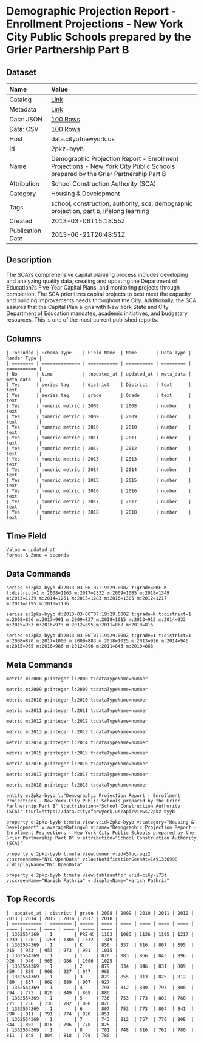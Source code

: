 # Demographic Projection Report - Enrollment Projections - New York City Public Schools prepared by the Grier Partnership Part B

## Dataset

| Name | Value |
| :--- | :---- |
| Catalog | [Link](https://catalog.data.gov/dataset/demographic-projection-report-enrollment-projections-new-york-city-public-schools-prepared-11a12) |
| Metadata | [Link](https://data.cityofnewyork.us/api/views/2pkz-byyb) |
| Data: JSON | [100 Rows](https://data.cityofnewyork.us/api/views/2pkz-byyb/rows.json?max_rows=100) |
| Data: CSV | [100 Rows](https://data.cityofnewyork.us/api/views/2pkz-byyb/rows.csv?max_rows=100) |
| Host | data.cityofnewyork.us |
| Id | 2pkz-byyb |
| Name | Demographic Projection Report - Enrollment Projections - New York City Public Schools prepared by the Grier Partnership Part B |
| Attribution | School Construction Authority (SCA) |
| Category | Housing & Development |
| Tags | school, construction, authority, sca, demographic projection, part b, lifelong learning |
| Created | 2013-03-06T15:18:55Z |
| Publication Date | 2013-06-21T20:48:51Z |

## Description

The SCA?s comprehensive capital planning process includes developing and analyzing quality data, creating and updating the Department of Education?s Five-Year Capital Plans, and monitoring projects through completion. The SCA prioritizes capital projects to best meet the capacity and building improvements needs throughout the City.  Additionally, the SCA assures that the Capital Plan aligns with New York State and City Department of Education mandates, academic initiatives, and budgetary resources.  This is one of the most current published reports.

## Columns

```ls
| Included | Schema Type    | Field Name  | Name       | Data Type | Render Type |
| ======== | ============== | =========== | ========== | ========= | =========== |
| No       | time           | :updated_at | updated_at | meta_data | meta_data   |
| Yes      | series tag     | district    | District   | text      | text        |
| Yes      | series tag     | grade       | Grade      | text      | text        |
| Yes      | numeric metric | 2008        | 2008       | number    | text        |
| Yes      | numeric metric | 2009        | 2009       | number    | text        |
| Yes      | numeric metric | 2010        | 2010       | number    | text        |
| Yes      | numeric metric | 2011        | 2011       | number    | text        |
| Yes      | numeric metric | 2012        | 2012       | number    | text        |
| Yes      | numeric metric | 2013        | 2013       | number    | text        |
| Yes      | numeric metric | 2014        | 2014       | number    | text        |
| Yes      | numeric metric | 2015        | 2015       | number    | text        |
| Yes      | numeric metric | 2016        | 2016       | number    | text        |
| Yes      | numeric metric | 2017        | 2017       | number    | text        |
| Yes      | numeric metric | 2018        | 2018       | number    | text        |
```

## Time Field

```ls
Value = updated_at
Format & Zone = seconds
```

## Data Commands

```ls
series e:2pkz-byyb d:2013-03-06T07:19:29.000Z t:grade=PRE-K t:district=1 m:2008=1163 m:2017=1332 m:2009=1085 m:2018=1349 m:2013=1239 m:2014=1261 m:2015=1283 m:2016=1305 m:2012=1217 m:2011=1195 m:2010=1136

series e:2pkz-byyb d:2013-03-06T07:19:29.000Z t:grade=K t:district=1 m:2008=856 m:2017=991 m:2009=837 m:2018=1015 m:2013=915 m:2014=933 m:2015=953 m:2016=973 m:2012=895 m:2011=867 m:2010=816

series e:2pkz-byyb d:2013-03-06T07:19:29.000Z t:grade=1 t:district=1 m:2008=870 m:2017=1006 m:2009=883 m:2018=1025 m:2013=926 m:2014=946 m:2015=965 m:2016=986 m:2012=896 m:2011=843 m:2010=866
```

## Meta Commands

```ls
metric m:2008 p:integer l:2008 t:dataTypeName=number

metric m:2009 p:integer l:2009 t:dataTypeName=number

metric m:2010 p:integer l:2010 t:dataTypeName=number

metric m:2011 p:integer l:2011 t:dataTypeName=number

metric m:2012 p:integer l:2012 t:dataTypeName=number

metric m:2013 p:integer l:2013 t:dataTypeName=number

metric m:2014 p:integer l:2014 t:dataTypeName=number

metric m:2015 p:integer l:2015 t:dataTypeName=number

metric m:2016 p:integer l:2016 t:dataTypeName=number

metric m:2017 p:integer l:2017 t:dataTypeName=number

metric m:2018 p:integer l:2018 t:dataTypeName=number

entity e:2pkz-byyb l:"Demographic Projection Report - Enrollment Projections - New York City Public Schools prepared by the Grier Partnership Part B" t:attribution="School Construction Authority (SCA)" t:url=https://data.cityofnewyork.us/api/views/2pkz-byyb

property e:2pkz-byyb t:meta.view v:id=2pkz-byyb v:category="Housing & Development" v:averageRating=0 v:name="Demographic Projection Report - Enrollment Projections - New York City Public Schools prepared by the Grier Partnership Part B" v:attribution="School Construction Authority (SCA)"

property e:2pkz-byyb t:meta.view.owner v:id=5fuc-pqz2 v:screenName="NYC OpenData" v:lastNotificationSeenAt=1491336998 v:displayName="NYC OpenData"

property e:2pkz-byyb t:meta.view.tableauthor v:id=ci6y-i73t v:screenName="Harish Pathria" v:displayName="Harish Pathria"
```

## Top Records

```ls
| :updated_at | district | grade | 2008 | 2009 | 2010 | 2011 | 2012 | 2013 | 2014 | 2015 | 2016 | 2017 | 2018 | 
| =========== | ======== | ===== | ==== | ==== | ==== | ==== | ==== | ==== | ==== | ==== | ==== | ==== | ==== | 
| 1362554369  | 1        | PRE-K | 1163 | 1085 | 1136 | 1195 | 1217 | 1239 | 1261 | 1283 | 1305 | 1332 | 1349 | 
| 1362554369  | 1        | K     | 856  | 837  | 816  | 867  | 895  | 915  | 933  | 953  | 973  | 991  | 1015 | 
| 1362554369  | 1        | 1     | 870  | 883  | 866  | 843  | 896  | 926  | 946  | 965  | 986  | 1006 | 1025 | 
| 1362554369  | 1        | 2     | 879  | 834  | 846  | 831  | 809  | 859  | 889  | 908  | 927  | 947  | 966  | 
| 1362554369  | 1        | 3     | 829  | 855  | 813  | 825  | 812  | 789  | 837  | 869  | 889  | 907  | 927  | 
| 1362554369  | 1        | 4     | 793  | 812  | 839  | 797  | 808  | 794  | 773  | 820  | 849  | 868  | 886  | 
| 1362554369  | 1        | 5     | 736  | 753  | 773  | 802  | 760  | 771  | 756  | 736  | 782  | 808  | 826  | 
| 1362554369  | 1        | 6     | 807  | 753  | 773  | 804  | 841  | 798  | 811  | 791  | 774  | 820  | 851  | 
| 1362554369  | 1        | 7     | 743  | 812  | 757  | 776  | 808  | 844  | 802  | 816  | 796  | 778  | 825  | 
| 1362554369  | 1        | 8     | 781  | 748  | 816  | 762  | 780  | 811  | 848  | 804  | 818  | 798  | 780  | 
```